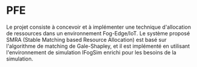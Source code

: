 # PFE

Le projet consiste à concevoir et à implémenter une technique d'allocation de ressources dans un environnement Fog-Edge/IoT.
Le système proposé SMRA (Stable Matching based Resource Allocation) est basé sur l'algorithme de matching de Gale-Shapley, et il est implémenté en utilisant l'environnement de simulation IFogSim enrichi pour les besoins de la simulation.
